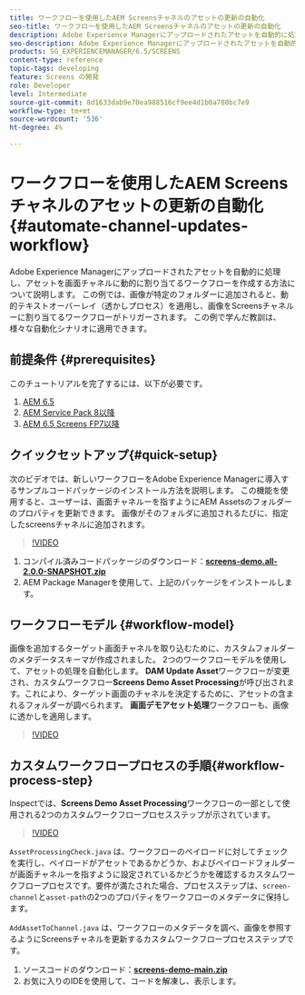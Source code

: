 ```yaml
---
title: ワークフローを使用したAEM Screensチャネルのアセットの更新の自動化
seo-title: ワークフローを使用したAEM Screensチャネルのアセットの更新の自動化
description: Adobe Experience Managerにアップロードされたアセットを自動的に処理し、アセットを画面チャネルに動的に割り当てるワークフローを作成する方法について説明します。 この例では、画像が特定のフォルダーに追加されると、動的な透かしを適用し、画像を画面チャネルーに割り当てるワークフローがトリガーされます。 この例で学んだ教訓は、様々な自動化シナリオに適用できます。
seo-description: Adobe Experience Managerにアップロードされたアセットを自動的に処理し、アセットを画面チャネルに動的に割り当てるワークフローを作成する方法について説明します。 この例では、画像が特定のフォルダーに追加されると、動的な透かしを適用し、画像を画面チャネルーに割り当てるワークフローがトリガーされます。 この例で学んだ教訓は、様々な自動化シナリオに適用できます。
products: SG_EXPERIENCEMANAGER/6.5/SCREENS
content-type: reference
topic-tags: developing
feature: Screens の開発
role: Developer
level: Intermediate
source-git-commit: 8d1633dab9e70ea988516cf9ee4d1b0a780bc7e9
workflow-type: tm+mt
source-wordcount: '536'
ht-degree: 4%

---
```



# ワークフローを使用したAEM Screensチャネルのアセットの更新の自動化{#automate-channel-updates-workflow}

Adobe Experience Managerにアップロードされたアセットを自動的に処理し、アセットを画面チャネルに動的に割り当てるワークフローを作成する方法について説明します。 この例では、画像が特定のフォルダーに追加されると、動的テキストオーバーレイ（透かしプロセス）を適用し、画像をScreensチャネルーに割り当てるワークフローがトリガーされます。 この例で学んだ教訓は、様々な自動化シナリオに適用できます。

## 前提条件 {#prerequisites}

このチュートリアルを完了するには、以下が必要です。

1. [AEM 6.5](https://experienceleague.adobe.com/docs/experience-manager-65.html?lang=ja)
1. [AEM Service Pack 8以降](https://experienceleague.adobe.com/docs/experience-manager-65/release-notes/service-pack/sp-release-notes.html?lang=ja)
1. [AEM 6.5 Screens FP7以降](https://experienceleague.adobe.com/docs/experience-manager-screens/user-guide/release-notes/release-notes-fp-202103.html)

## クイックセットアップ{#quick-setup}

次のビデオでは、新しいワークフローをAdobe Experience Managerに導入するサンプルコードパッケージのインストール方法を説明します。 この機能を使用すると、ユーザーは、画面チャネルーを指すようにAEM Assetsのフォルダーのプロパティを更新できます。 画像がそのフォルダに追加されるたびに、指定したscreensチャネルに追加されます。

>[!VIDEO](https://video.tv.adobe.com/v/333174/?quality=12&learn=on)

1. コンパイル済みコードパッケージのダウンロード：**[screens-demo.all-2.0.0-SNAPSHOT.zip](./assets/screens-demo.all-2.0.0-SNAPSHOT.zip)**
1. AEM Package Managerを使用して、上記のパッケージをインストールします。

## ワークフローモデル {#workflow-model}

画像を追加するターゲット画面チャネルを取り込むために、カスタムフォルダーのメタデータスキーマが作成されました。 2つのワークフローモデルを使用して、アセットの処理を自動化します。 **DAM Update Asset**&#x200B;ワークフローが変更され、カスタムワークフロー&#x200B;**Screens Demo Asset Processing**&#x200B;が呼び出されます。これにより、ターゲット画面のチャネルを決定するために、アセットの含まれるフォルダーが調べられます。 **画面デモアセット処理**&#x200B;ワークフローも、画像に透かしを適用します。

>[!VIDEO](https://video.tv.adobe.com/v/333175/?quality=12&learn=on)

## カスタムワークフロープロセスの手順{#workflow-process-step}

Inspectでは、**Screens Demo Asset Processing**&#x200B;ワークフローの一部として使用される2つのカスタムワークフロープロセスステップが示されています。

>[!VIDEO](https://video.tv.adobe.com/v/333179/?quality=12&learn=on)

`AssetProcessingCheck.java` は、ワークフローのペイロードに対してチェックを実行し、ペイロードがアセットであるかどうか、およびペイロードフォルダーが画面チャネルーを指すように設定されているかどうかを確認するカスタムワークフロープロセスです。要件が満たされた場合、プロセスステップは、`screen-channel`と`asset-path`の2つのプロパティをワークフローのメタデータに保持します。

`AddAssetToChannel.java` は、ワークフローのメタデータを調べ、画像を参照するようにScreensチャネルを更新するカスタムワークフロープロセスステップです。

1. ソースコードのダウンロード：**[screens-demo-main.zip](./assets/screens-demo-main.zip)**
1. お気に入りのIDEを使用して、コードを解凍し、表示します。
